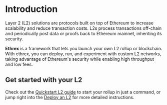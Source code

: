 # Introduction

Layer 2 (L2) solutions are protocols built on top of Ethereum to increase scalability and reduce transaction costs. L2s process transactions off-chain and periodically post data or proofs back to Ethereum mainnet, inheriting its security.

**Ethrex** is a framework that lets you launch your own L2 rollup or blockchain. With ethrex, you can deploy, run, and experiment with custom L2 networks, taking advantage of Ethereum's security while enabling high throughput and low fees.

## Get started with your L2

Check out the [Quickstart L2 guide](../getting-started#quickstart-l2) to start your rollup in just a command, or jump right into the [Deploy an L2](./deploy.md) for more detailed instructions.
